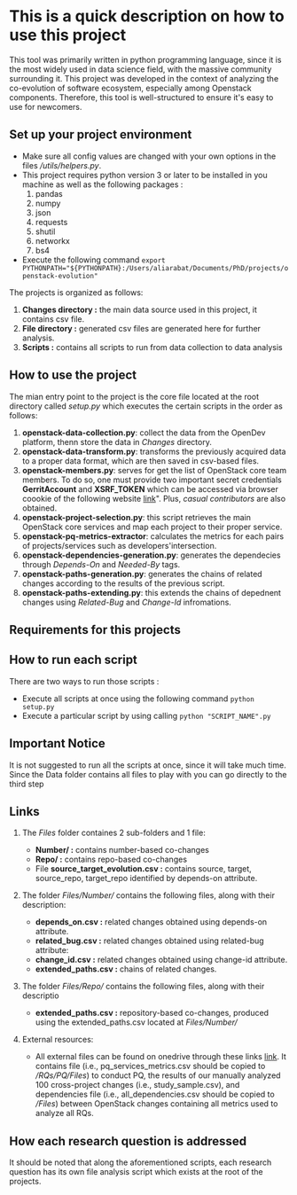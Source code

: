 # This is a quick description on how to use this project

This tool was primarily written in python programming language, since it is the most widely used in data science field, with the massive community surrounding it. This project was developed in the context of analyzing the co-evolution of software ecosystem, especially among Openstack components. Therefore, this tool is well-structured to ensure it's easy to use for newcomers.

## Set up your project environment

- Make sure all config values are changed with your own options in the files */utils/helpers.py*.
- This project requires python version 3 or later to be installed in you machine as well as the following packages :
    1. pandas
    2. numpy
    3. json
    4. requests
    5. shutil
    6. networkx
    7. bs4
- Execute the following command `export PYTHONPATH="${PYTHONPATH}:/Users/aliarabat/Documents/PhD/projects/openstack-evolution"`

The projects is organized as follows:

1. **Changes directory :** the main data source used in this project, it contains csv file.
2. **File directory :** generated csv files are generated here for further analysis.
3. **Scripts :** contains all scripts to run from data collection to data analysis

## How to use the project

The mian entry point to the project is the core file located at the root directory called *setup.py* which executes the certain scripts in the order as follows:

1. **openstack-data-collection.py**: collect the data from the OpenDev platform, thenn store the data in *Changes* directory.
2. **openstack-data-transform.py**: transforms the previously acquired data to a proper data format, which are then saved in csv-based files.
3. **openstack-members.py**: serves for get the list of OpenStack core team members. To do so, one must provide two important secret credentials **GerritAccount** and **XSRF_TOKEN** which can be accessed via browser coookie of the following website [link](https://review.opendev.org/admin/repos)". Plus, *casual contributors* are also obtained.
4. **openstack-project-selection.py**: this script retrieves the main OpenStack core services and map each project to their proper service.
5. **openstack-pq-metrics-extractor**: calculates the metrics for each pairs of projects/services such as developers'intersection.
6. **openstack-dependencies-generation.py**: generates the dependecies through *Depends-On* and *Needed-By* tags.
7. **openstack-paths-generation.py**: generates the chains of related changes according to the results of the previous script.
8. **openstack-paths-extending.py**: this extends the chains of depednent changes using *Related-Bug* and *Change-Id* infromations.

## Requirements for this projects



## How to run each script

There are two ways to run those scripts :

- Execute all scripts at once using the following command `python setup.py`
- Execute a particular script by using calling `python "SCRIPT_NAME".py`

## Important Notice

It is not suggested to run all the scripts at once, since it will take much time. Since the Data folder contains all files to play with you can go directly to the third step

## Links

1. The *Files* folder containes 2 sub-folders and 1 file:
    - **Number/ :** contains number-based co-changes
    - **Repo/ :** contains repo-based co-changes
    - File **source_target_evolution.csv :** contains source, target, source_repo, target_repo identified by depends-on attribute.

2. The folder *Files/Number/* contains the following files, along with their description:
    - **depends_on.csv :** related changes obtained using depends-on attribute.
    - **related_bug.csv :** related changes obtained using related-bug attribute:
    - **change_id.csv :** related changes obtained using change-id attribute.
    - **extended_paths.csv :** chains of related changes.

3. The folder *Files/Repo/* contains the following files, along with their descriptio
    - **extended_paths.csv :** repository-based co-changes, produced using the extended_paths.csv located at *Files/Number/*
    <!-- - **metrics.csv :** /Files/Repo/metrics.csv -->

4. External resources:
    - All external files can be found on onedrive through these links 
    [link](https://etsmtl365-my.sharepoint.com/:f:/r/personal/ali_arabat_1_ens_etsmtl_ca/Documents/Co-evolution%20of%20Multi-component%20systems?csf=1&web=1&e=0zgkJt). It contains file (i.e., pq_services_metrics.csv should be copied to */RQs/PQ/Files*) to conduct PQ, the results of our manually analyzed 100 cross-project changes (i.e., study_sample.csv), and dependencies file (i.e., all_dependencies.csv should be copied to */Files*) between OpenStack changes containing all metrics used to analyze all RQs.

## How each research question is addressed

It should be noted that along the aforementioned scripts, each research question has its own file analysis script which exists at the root of the projects. 
